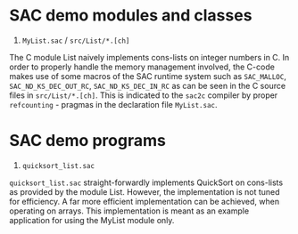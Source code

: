 SAC demo modules and classes
============================


1) `MyList.sac` / `src/List/*.[ch]`

The C module List naively implements cons-lists on integer numbers in C.
In order to properly handle the memory management involved, the C-code
makes use of some macros of the SAC runtime system such as `SAC_MALLOC`,
`SAC_ND_KS_DEC_OUT_RC`, `SAC_ND_KS_DEC_IN_RC` as can be seen in the C source
files in `src/List/*.[ch]`. 
This is indicated to the `sac2c` compiler by proper `refcounting` - pragmas
in the declaration file `MyList.sac`.




SAC demo programs
=================


1) `quicksort_list.sac`

`quicksort_list.sac` straight-forwardly implements QuickSort on cons-lists
as provided by the module List.  However, the implementation is not tuned for
efficiency. A far more efficient implementation can be achieved, when 
operating on arrays. This implementation is meant as an example application
for using the MyList module only.
